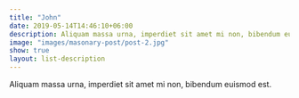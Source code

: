```yaml
---
title: "John"
date: 2019-05-14T14:46:10+06:00
description: Aliquam massa urna, imperdiet sit amet mi non, bibendum euismod est.
image: "images/masonary-post/post-2.jpg"
show: true
layout: list-description
---
```


Aliquam massa urna, imperdiet sit amet mi non, bibendum euismod est.

